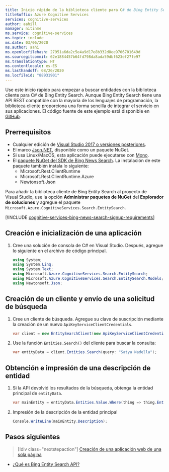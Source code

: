 ```yaml
---
title: Inicio rápido de la biblioteca cliente para C# de Bing Entity Search
titleSuffix: Azure Cognitive Services
services: cognitive-services
author: aahill
manager: nitinme
ms.service: cognitive-services
ms.topic: include
ms.date: 03/06/2020
ms.author: aahi
ms.openlocfilehash: 27951a6da2c5e4a9d17e8b332d8ee9706701649d
ms.sourcegitcommit: 62e1884457b64fd798da8ada59dbf623ef27fe97
ms.translationtype: HT
ms.contentlocale: es-ES
ms.lasthandoff: 08/26/2020
ms.locfileid: "88931901"
---
```

Use este inicio rápido para empezar a buscar entidades con la biblioteca cliente para C# de Bing Entity Search. Aunque Bing Entity Search tiene una API REST compatible con la mayoría de los lenguajes de programación, la biblioteca cliente proporciona una forma sencilla de integrar el servicio en sus aplicaciones. El código fuente de este ejemplo está disponible en [GitHub](https://github.com/Azure-Samples/cognitive-services-dotnet-sdk-samples/tree/master/BingSearchv7/BingEntitySearch).


## <a name="prerequisites"></a>Prerrequisitos

* Cualquier edición de [Visual Studio 2017 o versiones posteriores](https://www.visualstudio.com/downloads/).
* El marco [Json.NET](https://www.newtonsoft.com/json), disponible como un paquete NuGet.
* Si usa Linux/MacOS, esta aplicación puede ejecutarse con [Mono](https://www.mono-project.com/).
* El [paquete NuGet del SDK de Bing News Search](https://www.nuget.org/packages/Microsoft.Azure.CognitiveServices.Search.EntitySearch/1.2.0). La instalación de este paquete también instala lo siguiente:
    * Microsoft.Rest.ClientRuntime
    * Microsoft.Rest.ClientRuntime.Azure
    * Newtonsoft.Json

Para añadir la biblioteca cliente de Bing Entity Search al proyecto de Visual Studio, use la opción **Administrar paquetes de NuGet** del **Explorador de soluciones** y agregue el paquete `Microsoft.Azure.CognitiveServices.Search.EntitySearch`.


[!INCLUDE [cognitive-services-bing-news-search-signup-requirements](~/includes/cognitive-services-bing-entity-search-signup-requirements.md)]

## <a name="create-and-initialize-an-application"></a>Creación e inicialización de una aplicación

1. Cree una solución de consola de C# en Visual Studio. Después, agregue lo siguiente en el archivo de código principal.

    ```csharp
    using System;
    using System.Linq;
    using System.Text;
    using Microsoft.Azure.CognitiveServices.Search.EntitySearch;
    using Microsoft.Azure.CognitiveServices.Search.EntitySearch.Models;
    using Newtonsoft.Json;
    ```

## <a name="create-a-client-and-send-a-search-request"></a>Creación de un cliente y envío de una solicitud de búsqueda

1. Cree un cliente de búsqueda. Agregue su clave de suscripción mediante la creación de un nuevo `ApiKeyServiceClientCredentials`.

    ```csharp
    var client = new EntitySearchClient(new ApiKeyServiceClientCredentials("YOUR-ACCESS-KEY"));
    ```

1. Use la función `Entities.Search()` del cliente para buscar la consulta:
    
    ```csharp
    var entityData = client.Entities.Search(query: "Satya Nadella");
    ```

## <a name="get-and-print-an-entity-description"></a>Obtención e impresión de una descripción de entidad

1. Si la API devolvió los resultados de la búsqueda, obtenga la entidad principal de `entityData`.

    ```csharp
    var mainEntity = entityData.Entities.Value.Where(thing => thing.EntityPresentationInfo.EntityScenario == EntityScenario.DominantEntity).FirstOrDefault();
    ```

2. Impresión de la descripción de la entidad principal 

    ```csharp
    Console.WriteLine(mainEntity.Description);
    ```

## <a name="next-steps"></a>Pasos siguientes

> [!div class="nextstepaction"]
> [Creación de una aplicación web de una sola página](../../tutorial-bing-entities-search-single-page-app.md)

* [¿Qué es Bing Entity Search API?](../../overview.md )
